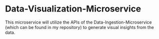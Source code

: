 # Data-Visualization-Microservice
 This microservice will utilize the APIs of the Data-Ingestion-Microservice (which can be found in my repository) to generate visual insights from the data.

